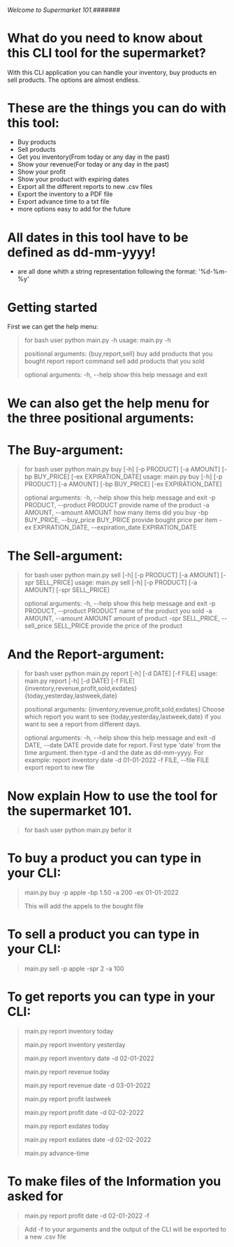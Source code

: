 ###### Welcome to Supermarket 101.#######

# What do you need to know about this CLI tool for the supermarket?

With this CLI application you can handle your inventory, buy products en sell products.
The options are almost endless. 

# These are the things you can do with this tool:

- Buy products
- Sell products
- Get you inventory(From today or any day in the past)
- Show your revenue(For today or any day in the past)
- Show your profit
- Show your product with expiring dates
- Export all the different reports to new .csv files
- Export the inventory to a PDF file
- Export advance time to a txt file
- more options easy to add for the future


# All dates in this tool have to be defined as dd-mm-yyyy!

- are all done whith a string representation following the format: '%d-%m-%y'

# Getting started

First we can get the help menu:

> for bash user python main.py -h
> usage: main.py -h 
>
> positional arguments:
>  {buy,report,sell}
>    buy              add products that you bought
>    report           report command
>    sell             add products that you sold
>
>optional arguments:
>  -h, --help         show this help message and exit


# We can also get the help menu for the three positional arguments:

# The Buy-argument:

>for bash user python main.py buy [-h] [-p PRODUCT] [-a AMOUNT] [-bp BUY_PRICE] [-ex EXPIRATION_DATE]
>usage: main.py buy [-h] [-p PRODUCT] [-a AMOUNT] [-bp BUY_PRICE] [-ex EXPIRATION_DATE]
>
>optional arguments:
>  -h, --help            show this help message and exit
>  -p PRODUCT, --product PRODUCT
>                        provide name of the product
>  -a AMOUNT, --amount AMOUNT
>                        how many items did you buy
>  -bp BUY_PRICE, --buy_price BUY_PRICE
>                        provide bought price per item
>  -ex EXPIRATION_DATE, --expiration_date EXPIRATION_DATE


# The Sell-argument:

> for bash user python main.py sell [-h] [-p PRODUCT] [-a AMOUNT] [-spr SELL_PRICE]
>  usage: main.py sell [-h] [-p PRODUCT] [-a AMOUNT] [-spr SELL_PRICE]
>
> optional arguments:
>  -h, --help            show this help message and exit
>  -p PRODUCT, --product PRODUCT
>                        name of the product you sold
>  -a AMOUNT, --amount AMOUNT
>                        amount of product
>  -spr SELL_PRICE, --sell_price SELL_PRICE
>                        provide the price of the product


# And the Report-argument:

> for bash user python main.py report [-h] [-d DATE] [-f FILE]
>  usage: main.py report [-h] [-d DATE] [-f FILE]
>                      {inventory,revenue,profit,sold,exdates} {today,yesterday,lastweek,date}
>
> positional arguments:
>  {inventory,revenue,profit,sold,exdates}
>                        Choose which report you want to see
>  {today,yesterday,lastweek,date}
>                        if you want to see a report from different days.
>
> optional arguments:
>  -h, --help            show this help message and exit
>  -d DATE, --date DATE  provide date for report. First type 'date' from the time argument. then type -d and the
>                        date as dd-mm-yyyy. For example: report inventory date -d 01-01-2022
>  -f FILE, --file FILE  export report to new file

# Now explain How to use the tool for the supermarket 101. 
> for bash user python main.py befor it
# To buy a product you can type in your CLI:

> main.py buy -p apple -bp 1.50 -a 200 -ex 01-01-2022
>
>This will add the appels to the bought file

# To sell a product you can type in your CLI:

> main.py sell -p apple -spr 2 -a 100 


# To get reports you can type in your CLI:

> main.py report inventory today
>
> main.py report inventory yesterday
>
> main.py report inventory date -d 02-01-2022
>
> main.py report revenue today
>
> main.py report revenue date -d 03-01-2022 
>
> main.py report profit lastweek
>
> main.py report profit date -d 02-02-2022
>
> main.py report exdates today
>
> main.py report exdates date -d 02-02-2022
>
> main.py advance-time 
# To make files of the Information you asked for

> main.py report profit date -d 02-01-2022 -f

> Add -f to your arguments and the output of the CLI will be exported to a new .csv file